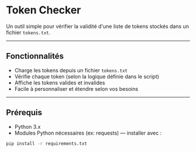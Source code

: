 # Token Checker

Un outil simple pour vérifier la validité d'une liste de tokens stockés dans un fichier `tokens.txt`.

---

## Fonctionnalités

- Charge les tokens depuis un fichier `tokens.txt`
- Vérifie chaque token (selon la logique définie dans le script)
- Affiche les tokens valides et invalides
- Facile à personnaliser et étendre selon vos besoins

---

## Prérequis

- Python 3.x
- Modules Python nécessaires (ex: requests) — installer avec :

```bash
pip install -r requirements.txt
